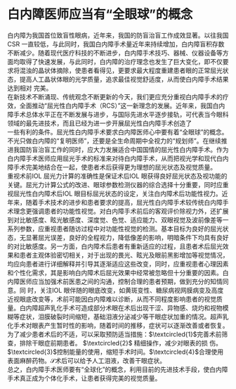 # 白内障医师应当有“全眼球”的概念  
白内障为我国首位致盲性眼病，近年来，我国的防盲治盲工作成效显著。以往我国CSR 一直较低，与此同时，我国白内障手术量近年来持续增加，白内障盲积存数不断减少。随着现代医疗科技的不断进步，白内障手术技巧、器械、仪器设备等方面均取得了快速发展，与此同时，白内障的治疗理念也发生了巨大变化，即不仅要求将混浊的晶状体摘除，使患者看得见，更要求最大程度重建患者眼的正常屈光状态，提高人工晶状体眼的光学质量，追求最佳视觉舒适度，从而使白内障手术结果达到相对 完美。  
在新技术不断涌现、传统观念不断更新的今天，我们更应充分重视白内障手术的疗效，全面推动“屈光性白内障手术（RCS）”这一新理念的发展。近年来，我国白内障手术总体水平正在不断发展与进步，与国际先进水平逐步接轨，可代表当今眼科领域的最先进技术，而且已经为进一步开展屈光性白内障手术创造了  
一些有利的条件。屈光性白内障手术要求白内障医师心中要有着“全眼球”的概念。不光只做白内障的“复明医师”，还要是全生命周期中全视力的“规划师”。在继续推进我国防盲治盲工作的同时，应大力发展适合中国国情的屈光性白内障手术。作为白内障手术医师应用屈光手术的标准来对待白内障手术，从而把视光学和现代白内障手术完美地结合在一起，使患者术后获得更为理想的屈光状态及视觉质量。  
重视术前IOL 屈光力计算的准确性是保证术后IOL 眼获得良好屈光状态及视功能的关键。屈光力计算公式的改进、眼球参数检测仪器的综合选择十分重要，同时应重视屈光性白内障术后IOL 眼目标屈光状态的设定，关注白内障术后功能性视力。近年来，随着手术技术的进步和患者要求的提高，屈光性白内障手术较传统白内障手术理念更强调患者的功能性视觉。对白内障手术前后的客观评价除视力外，还扩展到对比敏感度、眩光敏感度、深度觉、色觉、适应能力、双眼视觉及波前像差等一系列参数，应重视患者随访过程中对功能性视觉的检测。基本目标为良好的屈光状态，无显著屈光误差，良好的全程视力，降低像差的影响，明暗条件下均具有良好的对比敏感度。另一方面，白内障术后患者有重新适应的过程，且患者术后屈光效果和患者主观体验密切相关，对于出现的畏光、眩光及眼前黑影增加等视觉情况，均应向患者进行详细解释并引导其逐渐适应这些改变，同时，应重视患者心理因素和个性化需求，其是影响白内障术后屈光效果中经常被忽略但十分重要的因素。白内障医师应当加强术前医患之间的沟通，控制合理的患者预期，做到充分的知情同意。同 时，关注IOL 眼伴随的眼底改变，如黄斑变性、糖尿病视网膜病变及高度近视眼底改变等，术前可能因白内障难以诊断，从而不同程度影响患者的视觉质量。白内障超声乳化手术可造成部分术眼在术后出现干涩、异物感、烧灼和视物模糊等症状，泪膜破裂时间缩短，基础泪液分泌减少等干眼症状加重的情况。超声乳化手术对眼表产生暂时性的影响，随着时间的推移，症状可以逐渐改善或者恢复。  
为了减少患者术后的不适，可以采取预防适当措施：$\textcircled{1}$完善术前筛查，排除干眼症前期患者。 $\textcircled{2}$ 精细操作，减少对眼表的损 伤。$\textcircled{3}$控制能量的使用，缩短手术时间。$\textcircled{4}$合理使用表面麻醉药物。$\mathcal{S}$术后可以给予人工泪液，改善干眼症状。  
总之，白内障手术医师要有“全球化”的概念，利用目前的先进技术手段，使白内障手术真正成为个体化手术，让患者获得完美的视觉质量。  
